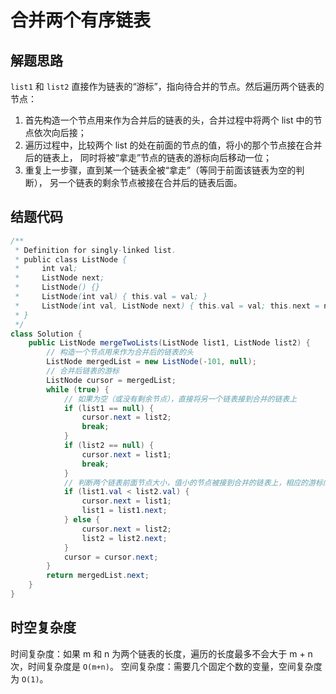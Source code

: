 # 合并两个有序链表

## 解题思路

`list1` 和 `list2` 直接作为链表的“游标”，指向待合并的节点。然后遍历两个链表的节点：

1. 首先构造一个节点用来作为合并后的链表的头，合并过程中将两个 list 中的节点依次向后接；
1. 遍历过程中，比较两个 list 的处在前面的节点的值，将小的那个节点接在合并后的链表上，
   同时将被“拿走”节点的链表的游标向后移动一位；
1. 重复上一步骤，直到某一个链表全被“拿走”（等同于前面该链表为空的判断），
   另一个链表的剩余节点被接在合并后的链表后面。

## 结题代码

```java
/**
 * Definition for singly-linked list.
 * public class ListNode {
 *     int val;
 *     ListNode next;
 *     ListNode() {}
 *     ListNode(int val) { this.val = val; }
 *     ListNode(int val, ListNode next) { this.val = val; this.next = next; }
 * }
 */
class Solution {
    public ListNode mergeTwoLists(ListNode list1, ListNode list2) {
        // 构造一个节点用来作为合并后的链表的头
        ListNode mergedList = new ListNode(-101, null);
        // 合并后链表的游标
        ListNode cursor = mergedList;
        while (true) {
            // 如果为空（或没有剩余节点），直接将另一个链表接到合并的链表上
            if (list1 == null) {
                cursor.next = list2;
                break;
            } 
            if (list2 == null) {
                cursor.next = list1;
                break;
            }
            // 判断两个链表前面节点大小，值小的节点被接到合并的链表上，相应的游标向后移动一个节点
            if (list1.val < list2.val) {
                cursor.next = list1;
                list1 = list1.next;
            } else {
                cursor.next = list2;
                list2 = list2.next;
            }
            cursor = cursor.next;
        }
        return mergedList.next;
    }
}
```

## 时空复杂度

时间复杂度：如果 m 和 n 为两个链表的长度，遍历的长度最多不会大于 m + n 次，时间复杂度是 `O(m+n)`。
空间复杂度：需要几个固定个数的变量，空间复杂度为 `O(1)`。

